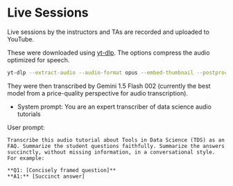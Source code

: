 # Live Sessions

Live sessions by the instructors and TAs are recorded and uploaded to YouTube.

These were downloaded using [yt-dlp](https://github.com/yt-dlp/yt-dlp). The options compress the audio optimized for speech.

```bash
yt-dlp --extract-audio --audio-format opus --embed-thumbnail --postprocessor-args "-c:a libopus -b:a 12k -ac 1 -application voip -vbr off -ar 8000 -cutoff 4000 -frame_duration 60 -compression_level 10" $YOUTUBE_URL
```

They were then transcribed by Gemini 1.5 Flash 002 (currently the best model from a price-quality perspective for audio transcription).

- System prompt: You are an expert transcriber of data science audio tutorials

User prompt:

```
Transcribe this audio tutorial about Tools in Data Science (TDS) as an FAQ. Summarize the student questions faithfully. Summarize the answers succinctly, without missing information, in a conversational style. For example:

**Q1: [Concisely framed question]**
**A1:** [Succinct answer]
```
